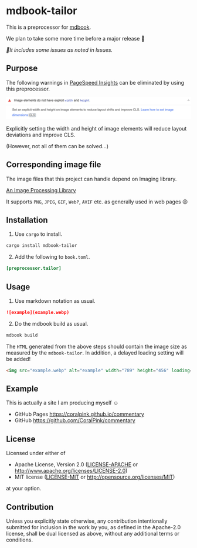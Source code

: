 # mdbook-tailor

This is a preprocessor for [mdbook](https://github.com/rust-lang/mdBook).

We plan to take some more time before a major release 🐣

_🔺It includes some issues as noted in Issues._

## Purpose

The following warnings in [PageSpeed Insights](https://pagespeed.web.dev) can be eliminated by using this preprocessor.

![warning](res/warning.webp)

Explicitly setting the width and height of image elements will reduce layout deviations and improve CLS.

(However, not all of them can be solved...)

## Corresponding image file

The image files that this project can handle depend on Imaging library.

[An Image Processing Library](https://crates.io/crates/image)

It supports `PNG`, `JPEG`, `GIF`, `WebP`, `AVIF` etc. as generally used in web pages 😉

## Installation

1. Use `cargo` to install.

```sh
cargo install mdbook-tailor
```

2. Add the following to `book.toml`.

```toml
[preprocessor.tailor]
```

## Usage

1. Use markdown notation as usual.

```markdown
![example](example.webp)
```

2. Do the mdbook build as usual. 

```sh
mdbook build
```

The `HTML` generated from the above steps should contain the image size as measured by the `mdbook-tailor`.
In addition, a delayed loading setting will be added!

```html
<img src="example.webp" alt="example" width="789" height="456" loading="lazy">
```

## Example

This is actually a site I am producing myself ☺️

 * GitHub Pages
   https://coralpink.github.io/commentary
 * GitHub
   https://github.com/CoralPink/commentary

## License

Licensed under either of

 * Apache License, Version 2.0
   ([LICENSE-APACHE](LICENSE-APACHE) or http://www.apache.org/licenses/LICENSE-2.0)
 * MIT license
   ([LICENSE-MIT](LICENSE-MIT) or http://opensource.org/licenses/MIT)

at your option.

## Contribution

Unless you explicitly state otherwise, any contribution intentionally submitted
for inclusion in the work by you, as defined in the Apache-2.0 license, shall be
dual licensed as above, without any additional terms or conditions.
